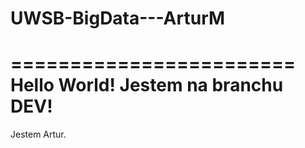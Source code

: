 # UWSB-BigData---ArturM
========================
Hello World! Jestem na branchu DEV!
========================
Jestem Artur.
